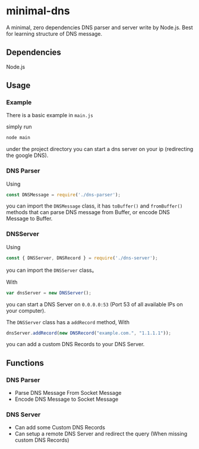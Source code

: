 # minimal-dns

A minimal, zero dependencies DNS parser and server write by Node.js. Best for learning structure of DNS message.

## Dependencies

Node.js

## Usage

### Example

There is a basic example in `main.js`

simply run

```bash
node main
```

under the project directory you can start a dns server on your ip (redirecting the google DNS).

### DNS Parser

Using

```js
const DNSMessage = require('./dns-parser');
```

you can import the `DNSMessage` class, it has `toBuffer()` and `fromBuffer()` methods that can parse DNS message from Buffer, or encode DNS Message to Buffer.

### DNSServer

Using
```js
const { DNSServer, DNSRecord } = require('./dns-server');
```

you can import the `DNSServer` class。

With

```js
var dnsServer = new DNSServer();
```

you can start a DNS Server on `0.0.0.0:53` (Port 53 of all available IPs on your computer).

The `DNSServer` class has a `addRecord` method, With

```js
dnsServer.addRecord(new DNSRecord("example.com.", "1.1.1.1"));
```

you can add a custom DNS Records to your DNS Server.

## Functions

### DNS Parser

- Parse DNS Message From Socket Message
- Encode DNS Message to Socket Message

### DNS Server

- Can add some Custom DNS Records
- Can setup a remote DNS Server and redirect the query (When missing custom DNS Records)
